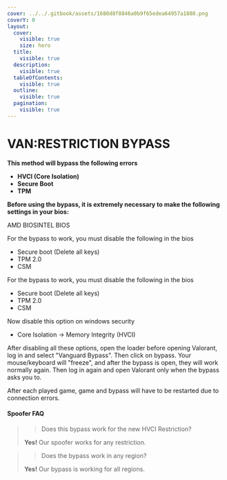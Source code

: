 ```yaml
---
cover: ../../.gitbook/assets/1680d8f8846a0b9f65edea64957a1880.png
coverY: 0
layout:
  cover:
    visible: true
    size: hero
  title:
    visible: true
  description:
    visible: true
  tableOfContents:
    visible: true
  outline:
    visible: true
  pagination:
    visible: true
---
```


# VAN:RESTRICTION BYPASS

**This method will bypass the following errors**

* **HVCI (Core Isolation)**
* **Secure Boot**
* **TPM**

**Before using the bypass, it is extremely necessary to make the following settings in your bios:**

AMD BIOSINTEL BIOS

For the bypass to work, you must disable the following in the bios

* Secure boot (Delete all keys)
* TPM 2.0
* CSM

For the bypass to work, you must disable the following in the bios

* Secure boot (Delete all keys)
* TPM 2.0
* CSM

Now disable this option on windows security

* Core Isolation -> Memory Integrity (HVCI)

After disabling all these options, open the loader before opening Valorant, log in and select "Vanguard Bypass". Then click on bypass. Your mouse/keyboard will "freeze", and after the bypass is open, they will work normally again. Then log in again and open Valorant only when the bypass asks you to.

After each played game, game and bypass will have to be restarted due to connection errors.

#### Spoofer FAQ <a href="#spoofer-faq" id="spoofer-faq"></a>

> > Does this bypass work for the new HVCI Restriction?
>
> **Yes!** Our spoofer works for any restriction.

> > Does the bypass work in any region?
>
> **Yes!** Our bypass is working for all regions.
